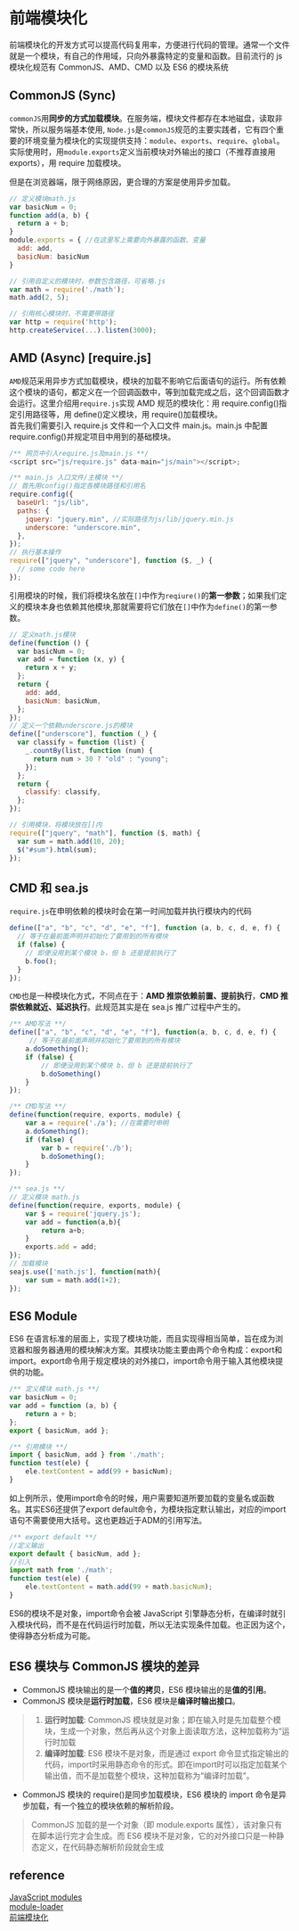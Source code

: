 # 前端模块化

前端模块化的开发方式可以提高代码复用率，方便进行代码的管理。通常一个文件就是一个模块，有自己的作用域，只向外暴露特定的变量和函数。目前流行的 js 模块化规范有 CommonJS、AMD、CMD 以及 ES6 的模块系统

## CommonJS (Sync)

`commonJS`用**同步的方式加载模块**。在服务端，模块文件都存在本地磁盘，读取非常快，所以服务端基本使用, `Node.js`是`commonJS`规范的主要实践者，它有四个重要的环境变量为模块化的实现提供支持：`module`、`exports`、`require`、`global`。实际使用时，用`module.exports`定义当前模块对外输出的接口（不推荐直接用 exports），用 require 加载模块。

但是在浏览器端，限于网络原因，更合理的方案是使用异步加载。

```javascript
// 定义模块math.js
var basicNum = 0;
function add(a, b) {
  return a + b;
}
module.exports = { //在这里写上需要向外暴露的函数、变量
  add: add,
  basicNum: basicNum
}

// 引用自定义的模块时，参数包含路径，可省略.js
var math = require('./math');
math.add(2, 5);

// 引用核心模块时，不需要带路径
var http = require('http');
http.createService(...).listen(3000);
```

## AMD (Async) [require.js] 

`AMD`规范采用异步方式加载模块，模块的加载不影响它后面语句的运行。所有依赖这个模块的语句，都定义在一个回调函数中，等到加载完成之后，这个回调函数才会运行。这里介绍用`require.js`实现 AMD 规范的模块化：用 require.config()指定引用路径等，用 define()定义模块，用 require()加载模块。  
首先我们需要引入 require.js 文件和一个入口文件 main.js。main.js 中配置 require.config()并规定项目中用到的基础模块。

```javascript
/** 网页中引入require.js及main.js **/
<script src="js/require.js" data-main="js/main"></script>;

/** main.js 入口文件/主模块 **/
// 首先用config()指定各模块路径和引用名
require.config({
  baseUrl: "js/lib",
  paths: {
    jquery: "jquery.min", //实际路径为js/lib/jquery.min.js
    underscore: "underscore.min",
  },
});
// 执行基本操作
require(["jquery", "underscore"], function ($, _) {
  // some code here
});
```

引用模块的时候，我们将模块名放在`[]`中作为`reqiure()`的**第一参数**；如果我们定义的模块本身也依赖其他模块,那就需要将它们放在`[]`中作为`define()`的第一参数。

```javascript
// 定义math.js模块
define(function () {
  var basicNum = 0;
  var add = function (x, y) {
    return x + y;
  };
  return {
    add: add,
    basicNum: basicNum,
  };
});
// 定义一个依赖underscore.js的模块
define(["underscore"], function (_) {
  var classify = function (list) {
    _.countBy(list, function (num) {
      return num > 30 ? "old" : "young";
    });
  };
  return {
    classify: classify,
  };
});

// 引用模块，将模块放在[]内
require(["jquery", "math"], function ($, math) {
  var sum = math.add(10, 20);
  $("#sum").html(sum);
});
```

## CMD 和 sea.js

`require.js`在申明依赖的模块时会在第一时间加载并执行模块内的代码

```javascript
define(["a", "b", "c", "d", "e", "f"], function (a, b, c, d, e, f) {
  // 等于在最前面声明并初始化了要用到的所有模块
  if (false) {
    // 即便没用到某个模块 b，但 b 还是提前执行了
    b.foo();
  }
});
```

`CMD`也是一种模块化方式，不同点在于：**AMD 推崇依赖前置、提前执行**，**CMD 推崇依赖就近、延迟执行**。此规范其实是在 sea.js 推广过程中产生的。

```javascript
/** AMD写法 **/
define(["a", "b", "c", "d", "e", "f"], function(a, b, c, d, e, f) { 
     // 等于在最前面声明并初始化了要用到的所有模块
    a.doSomething();
    if (false) {
        // 即便没用到某个模块 b，但 b 还是提前执行了
        b.doSomething()
    } 
});

/** CMD写法 **/
define(function(require, exports, module) {
    var a = require('./a'); //在需要时申明
    a.doSomething();
    if (false) {
        var b = require('./b');
        b.doSomething();
    }
});

/** sea.js **/
// 定义模块 math.js
define(function(require, exports, module) {
    var $ = require('jquery.js');
    var add = function(a,b){
        return a+b;
    }
    exports.add = add;
});
// 加载模块
seajs.use(['math.js'], function(math){
    var sum = math.add(1+2);
});
```
## ES6 Module

ES6 在语言标准的层面上，实现了模块功能，而且实现得相当简单，旨在成为浏览器和服务器通用的模块解决方案。其模块功能主要由两个命令构成：export和import。export命令用于规定模块的对外接口，import命令用于输入其他模块提供的功能。

```javascript
/** 定义模块 math.js **/
var basicNum = 0;
var add = function (a, b) {
    return a + b;
};
export { basicNum, add };

/** 引用模块 **/
import { basicNum, add } from './math';
function test(ele) {
    ele.textContent = add(99 + basicNum);
}
```

如上例所示，使用import命令的时候，用户需要知道所要加载的变量名或函数名。其实ES6还提供了export default命令，为模块指定默认输出，对应的import语句不需要使用大括号。这也更趋近于ADM的引用写法。

```javascript
/** export default **/
//定义输出
export default { basicNum, add };
//引入
import math from './math';
function test(ele) {
    ele.textContent = math.add(99 + math.basicNum);
}
```

ES6的模块不是对象，import命令会被 JavaScript 引擎静态分析，在编译时就引入模块代码，而不是在代码运行时加载，所以无法实现条件加载。也正因为这个，使得静态分析成为可能。

## ES6 模块与 CommonJS 模块的差异

- CommonJS 模块输出的是一个**值的拷贝**，ES6 模块输出的是**值的引用**。
- CommonJS 模块是**运行时加载**，ES6 模块是**编译时输出接口**。
> 1. **运行时加载**: CommonJS 模块就是对象；即在输入时是先加载整个模块，生成一个对象，然后再从这个对象上面读取方法，这种加载称为“运行时加载
> 2. **编译时加载**: ES6 模块不是对象，而是通过 export 命令显式指定输出的代码，import时采用静态命令的形式。即在import时可以指定加载某个输出值，而不是加载整个模块，这种加载称为“编译时加载”。
- CommonJS 模块的 require()是同步加载模块，ES6 模块的 import 命令是异步加载，有一个独立的模块依赖的解析阶段。

> CommonJS 加载的是一个对象（即 module.exports 属性），该对象只有在脚本运行完才会生成。而 ES6 模块不是对象，它的对外接口只是一种静态定义，在代码静态解析阶段就会生成

## reference

[JavaScript modules](https://developer.mozilla.org/en-US/docs/Web/JavaScript/Guide/Modules)  
[module-loader](https://es6.ruanyifeng.com/#docs/module-loader)  
[前端模块化](https://juejin.cn/post/6844903576309858318)  
